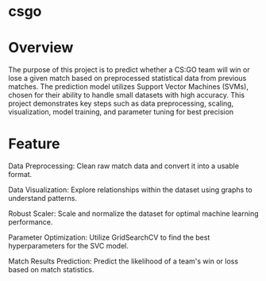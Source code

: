 # csgo
# Overview
The purpose of this project is to predict whether a CS:GO team will win or lose a given match based on preprocessed statistical data from previous matches. The prediction model utilizes Support Vector Machines (SVMs), chosen for their ability to handle small datasets with high accuracy. This project demonstrates key steps such as data preprocessing, scaling, visualization, model training, and parameter tuning for best precision

# Feature
Data Preprocessing: Clean raw match data and convert it into a usable format.

Data Visualization: Explore relationships within the dataset using graphs to understand patterns.

Robust Scaler: Scale and normalize the dataset for optimal machine learning performance.

Parameter Optimization: Utilize GridSearchCV to find the best hyperparameters for the SVC model.

Match Results Prediction: Predict the likelihood of a team's win or loss based on match statistics.
